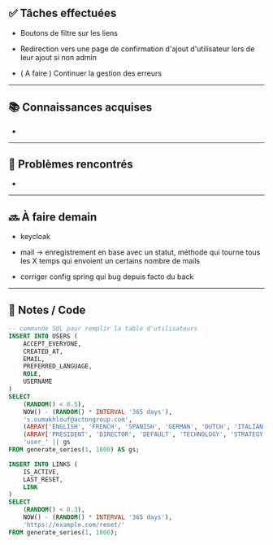 ## ✅ Tâches effectuées

- Boutons de filtre sur les liens
	
- Redirection vers une page de confirmation d'ajout d'utilisateur lors de leur ajout si non admin
	
- ( A faire ) Continuer la gestion des erreurs
	

---

## 📚 Connaissances acquises

- 
	

---

## 🐞 Problèmes rencontrés

- 
	

---

## 🔜 À faire demain

- keycloak
	
- mail -> enregistrement en base avec un statut, méthode qui tourne tous les X temps qui envoient un certains nombre de mails
	
- corriger config spring qui bug depuis facto du back

---

## 🧩 Notes / Code

```sql
-- commande SQL pour remplir la table d'utilisateurs
INSERT INTO USERS (
    ACCEPT_EVERYONE,
    CREATED_AT,
    EMAIL,
    PREFERRED_LANGUAGE,
    ROLE,
    USERNAME
)
SELECT
    (RANDOM() < 0.5),
    NOW() - (RANDOM() * INTERVAL '365 days'),
    's.oumakhlouf@actongroup.com',
    (ARRAY['ENGLISH', 'FRENCH', 'SPANISH', 'GERMAN', 'DUTCH', 'ITALIAN', 'ROMANSH'])[FLOOR(1 + RANDOM() * 7)::int],
    (ARRAY['PRESIDENT', 'DIRECTOR', 'DEFAULT', 'TECHNOLOGY', 'STRATEGY', 'HRIS', 'DATA'])[FLOOR(1 + RANDOM() * 7)::int],
    'user_' || gs
FROM generate_series(1, 1000) AS gs;
```

```sql
INSERT INTO LINKS (
    IS_ACTIVE,
    LAST_RESET,
    LINK
)
SELECT
    (RANDOM() < 0.3),
    NOW() - (RANDOM() * INTERVAL '365 days'),
    'https://example.com/reset/'
FROM generate_series(1, 1000);
```
